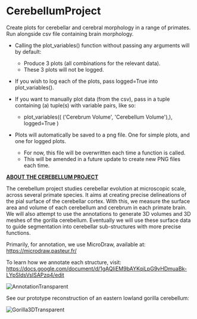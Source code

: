 # CerebellumProject
Create plots for cerebellar and cerebral morphology in a range of primates.
Run alongside csv file containing brain morphology.

- Calling the plot_variables() function without passing any arguments will by default:
    - Produce 3 plots (all combinations for the relevant data). 
    - These 3 plots will not be logged. 

- If you wish to log each of the plots, pass logged=True into plot_variables().
- If you want to manually plot data (from the csv), pass in a tuple containing (a) tuple(s) with variable pairs, like so: 
    - plot_variables((
                      ('Cerebrum Volume', 'Cerebellum Volume'),),
                      logged=True
                      )
- Plots will automatically be saved to a png file. One for simple plots, and one for logged plots. 
    - For now, this file will be overwritten each time a function is called.
    - This will be amended in a future update to create new PNG files each time. 

**<ins>ABOUT THE CEREBELLUM PROJECT<ins>**

The cerebellum project studies cerebellar evolution at microscopic scale, across several primate species. It aims at creating precise delineations of the pial surface of the cerebellar cortex. With this, we measure the surface area and volume of each cerebellum and cerebrum in each primate brain. We will also attempt to use the annotations to generate 3D volumes and 3D meshes of the gorilla cerebellum. Eventually we will use these surface data to guide segmentation into cerebellar sub-structures with more precise functions.

Primarily, for annotation, we use MicroDraw, available at: https://microdraw.pasteur.fr/

To learn how we annotate each structure, visit: https://docs.google.com/document/d/1gAQIiEM9bAYKqiLpG9vHDmuaBk-LYpSIdsVsISAPzq4/edit

![AnnotationTransparent](https://user-images.githubusercontent.com/73407206/136446208-e2651756-359a-46e8-96cd-c526958828bb.png)

See our prototype reconstruction of an eastern lowland gorilla cerebellum:

![Gorilla3DTransparent](https://user-images.githubusercontent.com/73407206/136446331-42e5afb3-2867-4329-952f-3b5593972e9c.gif)


